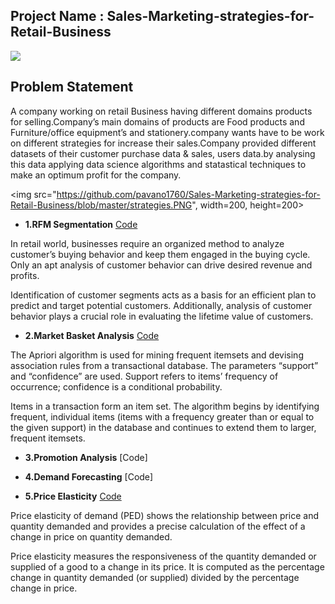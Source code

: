 ## Project Name : Sales-Marketing-strategies-for-Retail-Business

![](https://github.com/pavano1760/Sales-Marketing-strategies-for-Retail-Business/blob/master/symbol.PNG) 

## Problem Statement
A company working on retail Business having different domains products for selling.Company’s main domains of products are Food products and Furniture/office equipment’s and stationery.company wants have to be work on different strategies for increase their sales.Company provided different datasets of their customer purchase data & sales, users data.by analysing this data applying data science algorithms and statastical techniques to make an optimum profit for the company.

<img src="https://github.com/pavano1760/Sales-Marketing-strategies-for-Retail-Business/blob/master/strategies.PNG", width=200, height=200>

- **1.RFM Segmentation**  [Code](https://github.com/pavano1760/Sales-Marketing-strategies-for-Retail-Business/blob/master/1.RFM_Score_calculation%20for%20Customer%20Segmentation.ipynb)

In retail world, businesses require an organized method to analyze customer’s buying behavior and keep them engaged in the buying cycle. Only an apt analysis of customer behavior can drive desired revenue and profits.

Identification of customer segments acts as a basis for an efficient plan to predict and target potential customers. Additionally, analysis of customer behavior plays a crucial role in evaluating the lifetime value of customers.

- **2.Market Basket Analysis**  [Code](https://github.com/pavano1760/Sales-Marketing-strategies-for-Retail-Business/blob/master/2.Market%20Basket%20Analysis.ipynb)

The Apriori algorithm is used for mining frequent itemsets and devising association rules from a transactional database. The parameters “support” and “confidence” are used. Support refers to items’ frequency of occurrence; confidence is a conditional probability.

Items in a transaction form an item set. The algorithm begins by identifying frequent, individual items (items with a frequency greater than or equal to the given support) in the database and continues to extend them to larger, frequent itemsets.

- **3.Promotion Analysis**  [Code]

- **4.Demand Forecasting**  [Code]

- **5.Price Elasticity**  [Code](https://github.com/pavano1760/Sales-Marketing-strategies-for-Retail-Business/blob/master/3.Price%20Elasticity.ipynb)

Price elasticity of demand (PED) shows the relationship between price and quantity demanded and provides a precise calculation of the effect of a change in price on quantity demanded.

Price elasticity measures the responsiveness of the quantity demanded or supplied of a good to a change in its price. It is computed as the percentage change in quantity demanded (or supplied) divided by the percentage change in price.



